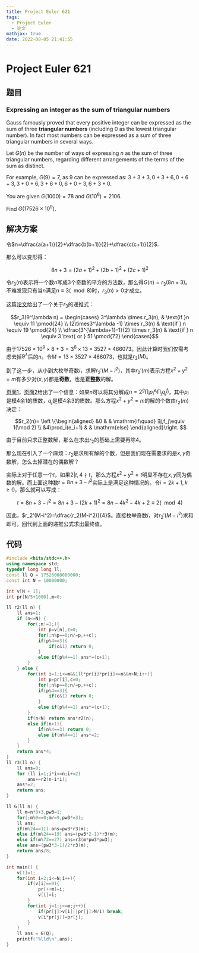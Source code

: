 ```yaml
---
title: Project Euler 621
tags:
  - Project Euler
  - 论文
mathjax: true
date: 2022-08-05 21:41:55
---
```


<escape><!-- more --></escape>

# Project Euler 621

## 题目

### Expressing an integer as the sum of triangular numbers

Gauss famously proved that every positive integer can be expressed as the sum of three **triangular numbers** (including $0$ as the lowest triangular number). In fact most numbers can be expressed as a sum of three triangular numbers in several ways.

Let $G(n)$ be the number of ways of expressing $n$ as the sum of three triangular numbers, regarding different arrangements of the terms of the sum as distinct.

For example, $G(9)=7$, as 9 can be expressed as: $3+3+3, 0+3+6, 0+6+3, 3+0+6, 3+6+0, 6+0+3, 6+3+0$.

You are given $G(1000)=78$ and $G(10^6)=2106$.

Find $G(17526\times10^9)$.

## 解决方案

令$n=\dfrac{a(a+1)}{2}+\dfrac{b(b+1)}{2}+\dfrac{c(c+1)}{2}$.

那么可以变形得：

$$8n+3=(2a+1)^2+(2b+1)^2+(2c+1)^2$$

令$r_3(n)$表示将一个数$n$写成$3$个奇数的平方的方法数，那么得$G(n)=r_3(8n+3)$。不难发现只有当$n$满足$n\equiv 3(\mod 8)$时，$r_3(n)>0$才成立。

这篇[论文](http://www.personal.psu.edu/jxs23/p7.pdf)给出了一个关于$r_3$的递推式：

$$r_3(9^\lambda n) =
\begin{cases}
3^\lambda \times r_3(n), & \text{if }n \equiv 11 \pmod{24} \\
(2\times3^\lambda -1) \times r_3(n) & \text{if } n \equiv 19 \pmod{24} \\
\dfrac{3^{\lambda+1}-1}{2} \times r_3(n) & \text{if } n \equiv 3 \text{ or } 51 \pmod{72}
\end{cases}$$

由于$17526\times 10^9\times 8+3=3^8 \times 13 \times 3527 \times 466073$。因此计算时我们仅需考虑去掉$9^{\lambda}$后的$n$。令$M=13 \times 3527 \times 466073$，也就是$r_3(M)$。

到了这一步，从小到大枚举奇数$i$，求解$r_2'(M-i^2)$，其中$r_2'(m)$表示方程$x^2+y^2=m$有多少对$(x,y)$都是**奇数**，也是**正整数**的解。

[页面1](https://en.wikipedia.org/wiki/Sum_of_squares_function#Formulae#)，[页面2](https://mathworld.wolfram.com/SumofSquaresFunction.html)给出了一个信息：如果$n$可以将其分解成$n=2^g\prod_i p_i^{e_i}\prod_j q_j^{f_j}$，其中$p_i$是模$4$余$1$的质数，$q_j$是模$4$余$3$的质数。那么方程$x^2+y^2=m$的解的个数由$r_2(m)$决定：

$$r_2(n)=
\left \{\begin{aligned}
  &0  & & \mathrm{if\quad} ∃j,f_j\equiv 1(\mod 2) \\
  &4\prod_i(e_i+1) & & \mathrm{else}
\end{aligned}\right.
$$

由于目前只求正整数解，那么在求出$r_2$的基础上需要再除$4$。

那么现在引入了一个麻烦：$r_2$是求所有解的个数，但是我们现在需要求的是$x,y$奇数解，怎么去掉潜在的偶数解？

实际上对于任意一个$t$，如果$2|t,4\nmid t$，那么方程$x^2+y^2=t$明显不存在$x,y$同为偶数的解。而上面这种数$t=8n+3-i^2$实际上是满足这种情况的。令$i=2k+1,k\ge 0$，那么就可以写成：

$$t=8n+3-i^2=8n+3-(2k+1)^2=8n-4k^2-4k+2\equiv2(\mod 4)$$

因此，$r_2'(M-i^2)=\dfrac{r_2(M-i^2)}{4}$。直接枚举奇数$i$，对$r_2'(M-i^2)$求和即可。回代到上面的递推公式求出最终值。

## 代码

```C++
#include <bits/stdc++.h>
using namespace std;
typedef long long ll;
const ll Q = 17526000000000;
const int N = 10000000;

int v[N + 1];
int pr[N/5+1000],m=0;

ll r2(ll n) {
    ll ans=1;
    if (n<=N) {
        for(;n!=1;){
            int p=v[n],c=0;
            for(;n%p==0;n/=p,++c);
            if(p%4==3){
                if(c&1) return 0;
            }
            else if(p%4==1) ans*=(c+1);
        }
    } else {
        for(int i=1;i<=m&&1ll*pr[i]*pr[i]<=n&&n>N;i++){
            int p=pr[i],c=0;
            for(;n%p==0;n/=p,++c);
            if(p%4==3){
                if(c&1) return 0;
            }
            else if(p%4==1) ans*=(c+1);
        }
        if(n<N) return ans*r2(n);
        else if(n>1){
            if(n%4==3) return 0;
            else if(n%4==1) ans*=2;
        }
    }
    return ans*4;
}
ll r3(ll n) {
    ll ans=0;
    for (ll i=1;i*i<=n;i+=2)
        ans+=r2(n-i*i);
    ans*=2;
    return ans;
}

ll G(ll n) {
    ll m=n*8+3,pw3=1;
    for(;m%9==0;m/=9,pw3*=3);
    ll ans;
    if(m%24==11) ans=pw3*r3(m);
    else if(m%24==19) ans=(pw3*2-1)*r3(m);
    else if(m%72==27) ans=r3(m*pw3*pw3);
    else ans=(pw3*3-1)/2*r3(m);
    return ans/8;
}

int main() {
    v[1]=1;
    for(int i=2;i<=N;i++){
        if(v[i]==0){
            pr[++m]=i;
            v[i]=i;
        }
        for(int j=1;j<=m;j++){
            if(pr[j]>v[i]||pr[j]>N/i) break;
            v[i*pr[j]]=pr[j];
        }
    }
    ll ans = G(Q);
    printf("%lld\n",ans);
}

```
